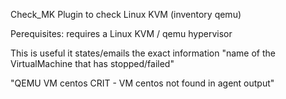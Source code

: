 Check_MK Plugin to check Linux KVM (inventory qemu)

Perequisites:
    requires a Linux KVM / qemu hypervisor


This is useful it states/emails the exact information "name of the VirtualMachine that has stopped/failed"

"QEMU VM centos CRIT - VM centos not found in agent output"

